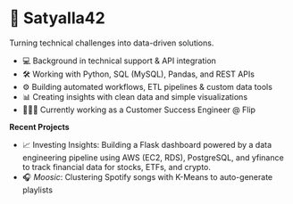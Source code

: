 # 👋 Satyalla42

Turning technical challenges into data-driven solutions.

- 💻 Background in technical support & API integration  
- 🛠️ Working with Python, SQL (MySQL), Pandas, and REST APIs  
- ⚙️ Building automated workflows, ETL pipelines & custom data tools  
- 📊 Creating insights with clean data and simple visualizations  
- 👩🏽‍💻  Currently working as a Customer Success Engineer @ Flip
  
**Recent Projects**
-  📈 Investing Insights: Building a Flask dashboard powered by a data engineering pipeline using AWS (EC2, RDS), PostgreSQL, and yfinance to track financial data for stocks, ETFs,    and crypto.
- 🎧 *Moosic*: Clustering Spotify songs with K-Means to auto-generate playlists  
